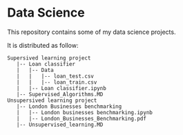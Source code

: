 # Data Science
This repository contains some of my data science projects.

It is distributed as follow:
```
Supersived learning project
   |-- Loan classifier
   |   |-- Data
   |   |   |-- loan_test.csv
   |   |   |-- loan_train.csv
   |   |-- Loan classifier.ipynb
   |-- Supervised_Algorithms.MD
Unsupersived learning project
   |-- London Businesses benchmarking
   |   |-- London businesses benchmarking.ipynb
   |   |-- London_Businesses_Benchmarking.pdf
   |-- Unsupervised_learning.MD
